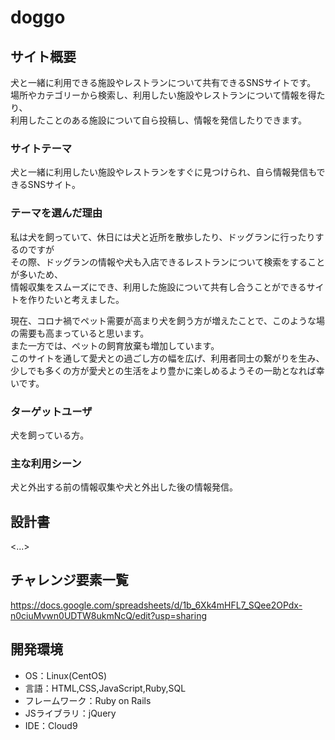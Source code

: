 # doggo

## サイト概要
犬と一緒に利用できる施設やレストランについて共有できるSNSサイトです。<br>
場所やカテゴリーから検索し、利用したい施設やレストランについて情報を得たり、<br>
利用したことのある施設について自ら投稿し、情報を発信したりできます。


### サイトテーマ
犬と一緒に利用したい施設やレストランをすぐに見つけられ、自ら情報発信もできるSNSサイト。

### テーマを選んだ理由
私は犬を飼っていて、休日には犬と近所を散歩したり、ドッグランに行ったりするのですが<br>
その際、ドッグランの情報や犬も入店できるレストランについて検索をすることが多いため、<br>
情報収集をスムーズにでき、利用した施設について共有し合うことができるサイトを作りたいと考えました。<br>

現在、コロナ禍でペット需要が高まり犬を飼う方が増えたことで、このような場の需要も高まっていると思います。<br>
また一方では、ペットの飼育放棄も増加しています。<br>
このサイトを通して愛犬との過ごし方の幅を広げ、利用者同士の繋がりを生み、<br>
少しでも多くの方が愛犬との生活をより豊かに楽しめるようその一助となれば幸いです。

### ターゲットユーザ
犬を飼っている方。

### 主な利用シーン
犬と外出する前の情報収集や犬と外出した後の情報発信。


## 設計書
<...>


## チャレンジ要素一覧
<https://docs.google.com/spreadsheets/d/1b_6Xk4mHFL7_SQee2OPdx-n0ciuMvwn0UDTW8ukmNcQ/edit?usp=sharing>


## 開発環境
- OS：Linux(CentOS)
- 言語：HTML,CSS,JavaScript,Ruby,SQL
- フレームワーク：Ruby on Rails
- JSライブラリ：jQuery
- IDE：Cloud9
